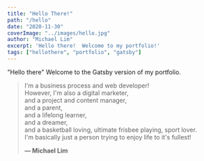 ```yaml
---
title: "Hello There!"
path: "/hello"
date: "2020-11-30"
coverImage: "../images/hello.jpg"
author: "Michael Lim"
excerpt: 'Hello there!  Welcome to my portfolio!'
tags: ["hellothere", "portfolio", "gatsby"]
---
```


"Hello there" Welcome to the Gatsby version of my portfolio.

> I'm a business process and web developer!\
> However, I'm also a digital marketer,\
> and a project and content manager,\
> and a parent,\
> and a lifelong learner,\
> and a dreamer,\
> and a basketball loving, ultimate frisbee playing, sport lover.\
> I'm basically just a person trying to enjoy life to it's fullest!
>
> **— Michael Lim**
